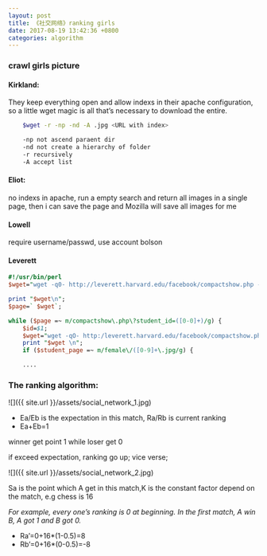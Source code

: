 ```yaml
---
layout: post
title: 《社交网络》ranking girls
date: 2017-08-19 13:42:36 +0800
categories: algorithm
---
```

### crawl girls picture

#### Kirkland:
They keep everything open and allow indexs in their apache configuration, so a little wget magic is all that’s necessary to download the entire.

``` bash
    $wget -r -np -nd -A .jpg <URL with index>

    -np not ascend paraent dir
    -nd not create a hierarchy of folder
    -r recursively
    -A accept list
```

#### Eliot:
no indexs in apache, run a empty search and return all images in a single page, then i can save the page and Mozilla will save all images for me

#### Lowell
require username/passwd, use account bolson

#### Leverett

``` perl
#!/usr/bin/perl
$wget="wget -q0- http://leverett.harvard.edu/facebook/compactshow.php --post-data='action=Search'";

print "$wget\n";
$page=` $wget`;

while ($page =~ m/compactshow\.php\?student_id=([0-0]+)/g) {
    $id=$1;
    $wget="wget -qO- http:/leverett.harvard.edu/facebook/compactshow.php?student_id=$1";
    print "$wget \n";
    if ($student_page =~ m/female\/([0-9]+\.jpg/g) {

    ....
```

### The ranking algorithm:

![]({{ site.url }}/assets/social_network_1.jpg)

- Ea/Eb is the expectation in this match, Ra/Rb is current ranking
- Ea+Eb=1

winner get point 1 while loser get 0

if exceed expectation, ranking go up; vice verse;

![]({{ site.url }}/assets/social_network_2.jpg)

Sa is the point which A get in this match,K is the constant factor depend on the match, e.g chess is 16

*For example, every one’s ranking is 0 at beginning. In the first match, A win B, A got 1 and B got 0.*

- Ra’=0+16\*(1-0.5)=8
- Rb’=0+16\*(0-0.5)=-8

